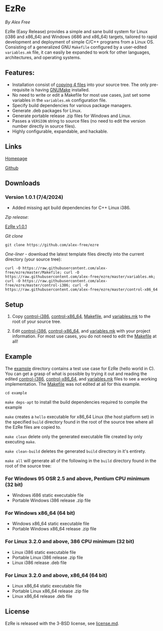 # EzRe

_By Alex Free_

EzRe (Easy Release) provides a simple and sane build system for Linux (i386 and x86_64) and Windows (i686 and x86_64) targets, tailored to rapid development and deployment of simple C/C++ programs from a Linux OS. Consisting of a generalized GNU `Makefile` configured by a user-edited `variables.mk` file, it can easily be expanded to work for other languages, architectures, and operating systems.

## Features:

* Installation consist of [copying 4 files](#downloads) into your source tree. The only pre-requisite is having [GNUMake](https://www.gnu.org/software/make/) installed.
* No need to write or edit a Makefile for most use cases, just set some variables in the `variables.mk` configuration file.
* Specify build dependencies for various package managers.
* Generate .deb packages for Linux.
* Generate portable release .zip files for Windows and Linux.
* Passes a `VERSION` string to source files (no need to edit the version number directly in source files).
* Highly configurable, expandable, and hackable.

## Links

[Homepage](https://alex-free.github.io/ezre)

[Github](https://github.com/alex-free/ezre)

## Downloads

### Version 1.0.1 (7/4/2024)

*   Added missing apt build dependencies for C++ Linux i386.

_Zip release_: 

[EzRe v1.0.1](https://github.com/alex-free/ezre/releases/download/v1.0.1/ezre-v1.0.1.zip)

_Git clone_

`git clone https://github.com/alex-free/ezre`

_One-liner_ - download the latest template files directly into the current directory (your source tree):

`curl -O https://raw.githubusercontent.com/alex-free/ezre/master/Makefile; curl -O https://raw.githubusercontent.com/alex-free/ezre/master/variables.mk; curl -O https://raw.githubusercontent.com/alex-free/ezre/master/control-i386; curl -O https://raw.githubusercontent.com/alex-free/ezre/master/control-x86_64`

## Setup

1) Copy [control-i386](https://github.com/alex-free/ezre/blob/master/control-i386), [control-x86_64](https://github.com/alex-free/ezre/blob/master/control-x86_64), [Makefile](https://github.com/alex-free/ezre/blob/master/Makefile), and [variables.mk](https://github.com/alex-free/ezre/blob/master/variables.mk) to the root of your source tree.

2) Edit [control-i386](https://github.com/alex-free/ezre/blob/master/control-i386), [control-x86_64](https://github.com/alex-free/ezre/blob/master/control-x86_64), and [variables.mk](https://github.com/alex-free/ezre/blob/master/variables.mk)  with your project information. For most use cases, you do not need to edit the [Makefile](https://github.com/alex-free/ezre/blob/master/Makefile) at all!

## Example

The [example](https://github.com/alex-free/ezre/blob/master/example) directory contains a test use case for EzRe (hello world in C). You can get a grasp of what is possible by trying it out and reading the edited [control-i386](https://github.com/alex-free/ezre/blob/master/example/control-i386), [control-x86_64](https://github.com/alex-free/ezre/blob/master/example/control-x86_64), and [variables.mk](https://github.com/alex-free/ezre/blob/master/example/variables.mk) files to see a working implementation. The [Makefile](https://github.com/alex-free/ezre/blob/master/example/Makefile) was not edited at all for this example.

`cd example`

`make deps-apt` to install the build dependencies required to compile the example

`make` creates a `hello` executable for x86_64 Linux (the host platform set) in the specified `build` directory found in the root of the source tree where all the EzRe files are copied to.

`make clean` delete only the generated executable file created by only executing `make`.

`make clean-build` deletes the generated `build` directory in it's entirety.

`make all` will generate all of the following in the `build` directory found in the root of the source tree:

### For Windows 95 OSR 2.5 and above, Pentium CPU minimum (32 bit)

*   Windows i686 static executable file
*   Portable Windows i386 release .zip file

### For Windows x86_64 (64 bit)

*   Windows x86_64 static executable file
*   Portable Windows x86_64 release .zip file

### For Linux 3.2.0 and above, 386 CPU minimum (32 bit)

*   Linux i386 static executable file
*   Portable Linux i386 release .zip file
*   Linux i386 release .deb file

### For Linux 3.2.0 and above, x86_64 (64 bit)

*   Linux x86_64 static executable file
*   Portable Linux x86_64 release .zip file
*   Linux x86_64 release .deb file

## License

EzRe is released with the 3-BSD license, see [license.md](https://github.com/alex-free/ezre/blob/master/license.md).